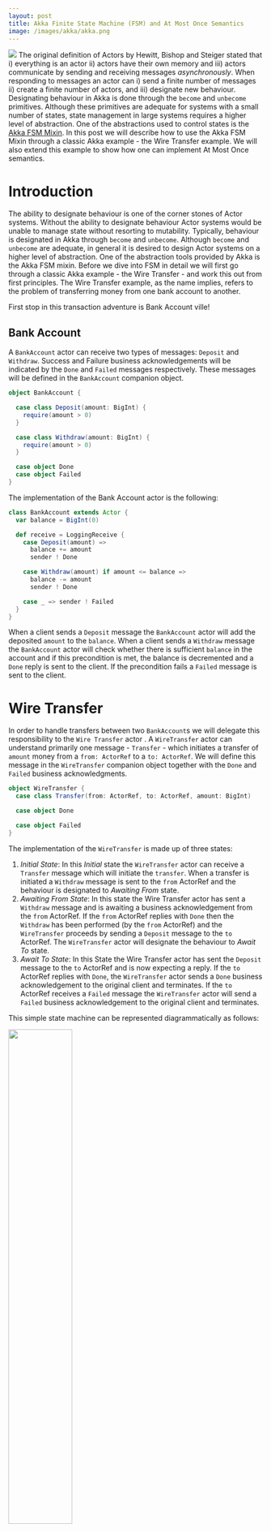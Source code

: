 ```yaml
---
layout: post
title: Akka Finite State Machine (FSM) and At Most Once Semantics
image: /images/akka/akka.png
---
```


<img class="title" src="{{ site.baseurl }}/images/akka/akka.png"/> The original definition of Actors by Hewitt, Bishop and Steiger stated that i) everything is an actor ii) actors have their own memory and iii) actors communicate by sending and receiving messages _asynchronously_.  When responding to messages an actor can i) send a finite number of messages ii) create a finite number of actors, and iii) designate new behaviour.  Designating behaviour in Akka is done through the `become` and `unbecome` primitives.  Although these primitives are adequate for systems with a small number of states, state management in large systems requires a higher level of abstraction.  One of the abstractions used to control states is the [Akka FSM Mixin](http://doc.akka.io/docs/akka/current/scala/fsm.html). In this post we will describe how to use the Akka FSM Mixin through a classic Akka example - the Wire Transfer example.  We will also extend this example to show how one can implement At Most Once semantics.    


#  Introduction
The ability to designate behaviour is one of the corner stones of Actor systems.  Without the ability to designate behaviour Actor systems would be unable to manage state without resorting to mutability.  Typically, behaviour is designated in Akka through `become` and `unbecome`.  Although `become` and `unbecome` are adequate, in general it is desired to design Actor systems on a higher level of abstraction.  One of the abstraction tools provided by Akka is the Akka FSM mixin.  Before we dive into FSM in detail we will first go through a classic Akka example - the Wire Transfer -  and work this out from first principles.   The Wire Transfer example, as the name implies, refers to the problem of transferring money from one bank account to another.  

First stop in this transaction adventure is Bank Account ville! 

## Bank Account 
A `BankAccount` actor can receive two types of messages: `Deposit` and `Withdraw`. Success and Failure business acknowledgements will be indicated by the `Done` and `Failed` messages respectively.  These messages will be defined in the `BankAccount` companion object.  


```scala 
object BankAccount {

  case class Deposit(amount: BigInt) {
    require(amount > 0)
  }

  case class Withdraw(amount: BigInt) {
    require(amount > 0)
  }

  case object Done
  case object Failed
}
```

The implementation of the Bank Account actor is the following: 

```scala
class BankAccount extends Actor {
  var balance = BigInt(0)

  def receive = LoggingReceive {
    case Deposit(amount) =>
      balance += amount
      sender ! Done

    case Withdraw(amount) if amount <= balance =>
      balance -= amount
      sender ! Done

    case _ => sender ! Failed
  }
}
```

 When a client sends a `Deposit` message the `BankAccount` actor will add the deposited `amount` to the `balance`.  When a client sends a `Withdraw` message the `BankAccount` actor will check whether there is sufficient `balance` in the account and if this precondition is met, the balance is decremented and a `Done` reply is sent to the client.  If the precondition fails a `Failed` message is sent to the client.  

# Wire Transfer 
In order to handle transfers between two `BankAccount`s we will delegate this responsibility to the `Wire Transfer` actor .  A `WireTransfer` actor can understand primarily one message - `Transfer` - which initiates a transfer of `amount` money from a `from: ActorRef` to a `to: ActorRef`.  We will define this message in the `WireTransfer` companion object together with the `Done` and `Failed` business acknowledgments. 


```scala
object WireTransfer {
  case class Transfer(from: ActorRef, to: ActorRef, amount: BigInt)

  case object Done

  case object Failed
}
```

The implementation of the `WireTransfer` is made up of three states: 

1. *Initial State*: In this _Initial_ state the `WireTransfer` actor can receive a `Transfer` message which will initiate the `transfer`.  When a transfer is initiated a `Withdraw` message is sent to the `from` ActorRef and the behaviour is designated to _Awaiting From_ state.
2. *Awaiting From State*: In this state the Wire Transfer actor has sent a `Withdraw` message and is awaiting a business acknowledgement from the `from` ActorRef.  If the `from` ActorRef replies with `Done` then the `Withdraw` has been performed (by the `from` ActorRef)  and the `WireTransfer` proceeds by sending a `Deposit` message to the `to` ActorRef.  The `WireTransfer` actor will designate the behaviour to _Await To_ state.  
3. *Await To State*: In this State the Wire Transfer actor has sent the `Deposit` message to the `to` ActorRef and is now expecting a reply.  If the `to` ActorRef replies with `Done`, the `WireTransfer` actor sends a `Done` business acknowledgement to the original client and terminates.  If the `to` ActorRef receives a `Failed` message the `WireTransfer` actor will send a `Failed` business acknowledgement to the original client and terminates.  

This simple state machine can be represented diagrammatically as follows: 

<img class="step minimal" style="width: 50%"  src="{{ site.baseurl }}/images/akka/FSM.png"/>


Using the `become` primitive the WireTransfer state machine can be implemented as follows: 

```scala
class WireTransfer extends Actor {
  def receive: Receive = LoggingReceive {
    case Transfer(from, to, amount) =>
      from ! BankAccount.Withdraw(amount)
      context.become(awaitFrom(to, amount, sender))
  }

  def awaitFrom(to: ActorRef, amount: BigInt, customer: ActorRef): Receive = LoggingReceive {
    case BankAccount.Done =>
      to ! BankAccount.Deposit(amount)
      context.become(awaitTo(customer))
    case BankAccount.Failed =>
      customer ! Failed
      context.stop(self)
  }

  def awaitTo(customer: ActorRef): Receive = LoggingReceive {
    case BankAccount.Done =>
      customer ! Done
      context.stop(self)
  }
}
```
Note that in this case we do not make use of the `unbecome` primitive.  In reality the `unbecome` primitive is rarely used.   


## Wire Transfer using FSM
The main problem with the above implementation is that things are not explicit.  Although we move from one state to another given an event, the new state and the changes to the data are not explicit.  Ideally the problem should be modeled as a set of relations of the form:

$$
State\(S\) \times Event\(E\) \implies Actions\(A\), State\(S’\)
$$

which informally means that if we are in state \\(State\(S\)\\) and an \\(Event\(E\)\\) occurs then actions \\(Actions(A)\\) should be performed and the system should transition to \\(State\(S'\)\\).  


A state in FSM is defined as the current position on the state machine together with any data.  In the Wire Transfer example above the user may be in either one of these states (we will talk about the data part shortly!): `Initial`, `AwaitFrom`, `AwaitTo` or `Done`.  These states (positions) can be expressed in Scala as follows: 

```scala
sealed trait State
object Initial extends State
object AwaitFrom extends State
object AwaitTo extends State
object Done extends State
```

The data required by a `WireTransfer` actor are the `from`, `to` and `amount` data contained in the initial `Transfer` message.  Additionally the original `sender` which should receive the business acknowledgement should be stored.  We will package this data in the `InitialisedWireTransferData` object.  Initially, prior to receiving the `Transfer` message, the `from`, `to`, `amount` and `sender` will be undefined.  We will represent this using the `UninitializedWireTransferData` object as follows: 

```scala
sealed trait Data
case object UninitializedWireTransferData extends Data
case class InitialisedWireTransferData(from: ActorRef, to: ActorRef, amount: BigInt, client: ActorRef) extends Data
```

Now that we have the state and data defined, we can implement the `WireTransfer` FSM as follows: 


```scala
class WireTransfer extends FSM[State, Data] {
  
  startWith(Initial, UninitializedWireTransferData)
  
  when(Initial) {
    case Event(Transfer(from, to, amount), UninitializedWireTransferData) =>
      from ! BankAccount.Withdraw(amount)
      goto(AwaitFrom) using InitialisedWireTransferData(from, to, amount, sender())
  }

  when(AwaitFrom) {
    case Event(BankAccount.Done, InitialisedWireTransferData(_, to, amount, _)) =>
      to ! BankAccount.Deposit(amount)
      goto(AwaitTo)
    case Event(BankAccount.Failed, InitialisedWireTransferData(_, _, _, client)) =>
      client ! WireTransfer.Failed
      goto(Done)
      stop()
  }

  when(AwaitTo) {
    case Event(BankAccount.Done, InitialisedWireTransferData(_, _, _, client)) =>
      client ! WireTransfer.Done
      goto(Done)
      stop()
    case Event(BankAccount.Failed, InitialisedWireTransferData(_, _, _, client)) =>
      client ! WireTransfer.Failed
      goto(Done)
      stop()
  }
  
  initialize()
}
```

The code is pretty self explanatory.  The state machine will start in the `Initial` state with all values uninitialised (represented by the `UninitializedWireTransferData`).  The only type of message which can be received in the `Initial` state is the initial `Transfer` request at which point a `Withdraw` message is sent to the `from` ActorRef and the state machine transitions to the `AwaitFrom` state.  

When the system is in the `AwaitFrom` state the only two messages that can be received are `Done` or `Failure` from the `from` ActorRef.  If the `Done` business acknowledgement is received the system will send a `Deposit` message to the `to` ActorRef and transition to the `AwaitTo` state.  The system will `stop()` if a `Failure`  is received. 
 
 When the system is in the `AwaitTo` state the only two messages that can be received are the `Done` or `Failure` from the `to` ActorRef.  If the `Done` business acknowledgement is received the system will send a `Done` business acknowledgement to the original `sender`. Else if a `Failure` is received, it sends the sender a `Failure` business acknowledgement.  

# At Most Once Semantics
When dealing with transactions in the above example we have assumed that messages (originating from the `from` and `to` actors) are unique and hence should always be processed.  In general, this assumption is wrong.  In order to guarantee that a message is received by an actor we need to be able to send a message more than once (and at least once).  When multiple identical messages can be sent to an actor, the actor needs to determine whether the received message is to be processed  (unless a pure function is implemented).  We can generify this concept by creating our own custom `AtMostOnceFSM` as follows: 


```scala
class AtMostOnceFSM[S, D] extends FSM[S, D] {

  protected[this] def hasBeenProcessed(message: S): Boolean = {
    false
  }

  def AtMostOnce(stateFunction: StateFunction): StateFunction = new StateFunction() {
    override def isDefinedAt(msg: Event): Boolean = stateFunction.isDefinedAt(msg)

    override def apply(msg: Event): State = msg match {
      case msg@Event(s: S, _) =>
        if (!hasBeenProcessed(s)) {
          stateFunction(msg)
        } else {
          stay()
        }
      case msg@_ => stateFunction(msg)
    }
  }
}
```

The `AtMostOnceFSM` contains a function `AtMostOnce` which wraps up an original `StateFunction`.  The `AtMostOnce` state function will first determine whether the received message is defined on the original function (`isDefinedAt`) and if defined, it will perform the _at most once check_ by delegating to the `hasBeenProcessed` function.  In the `WireTransfer` example we will use the default implementation which will assume that a message has not yet been processed. Using this custom FSM we can update the original `WireTransfer` actor as follows: 

```scala
class WireTransfer extends AtMostOnceFSM[State, Data] {
  startWith(Initial, UninitializedWireTransferData)
  when(Initial) (AtMostOnce {
    case Event(Transfer(from, to, amount), UninitializedWireTransferData) =>
      from ! BankAccount.Withdraw(amount)
      goto(AwaitFrom) using InitialisedWireTransferData(from, to, amount, sender())
  })

  when(AwaitFrom) (AtMostOnce {
    case Event(BankAccount.Done, InitialisedWireTransferData(_, to, amount, _)) =>
      to ! BankAccount.Deposit(amount)
      goto(AwaitTo)
    case Event(BankAccount.Failed, InitialisedWireTransferData(_, _, _, client)) =>
      client ! WireTransfer.Failed
      goto(Done)
      stop()
  })

  when(AwaitTo) (AtMostOnce {
    case Event(BankAccount.Done, InitialisedWireTransferData(_, _, _, client)) =>
      client ! WireTransfer.Done
      goto(Done)
      stop()
    case Event(BankAccount.Failed, InitialisedWireTransferData(_, _, _, client)) =>
      client ! WireTransfer.Failed
      goto(Done)
      stop()
  })
  initialize()
}
```

The real implementation of the `hasBeenProcessed` will require unique identifier for `BankAccount`s and for each `WireTransfer`.  This is left as an exercise to the reader.  


_The observant reader might have noticed that the `isDefinedAt` function uses the `stateFunction` rather than the list of messages received by the proxy in the `apply` function.  This is deliberate since we only want to proxy any messages which were defined in the original function and ignore anything else._

# Conclusion
Some have defined `become` and `unbecome` as the 'evil' Actor counterpart of Imperative `goto`s.  In large systems (with lots of states), using `become` and `unbecome` directly can lead to a spaghetti code of states.  In this post we have shown how we can use the Actor FSM Mixin to implement Finite State Machines which abstract away `become` and `unbecome` calls and make states (and data) more explicit.  Stay safe and keep hacking!